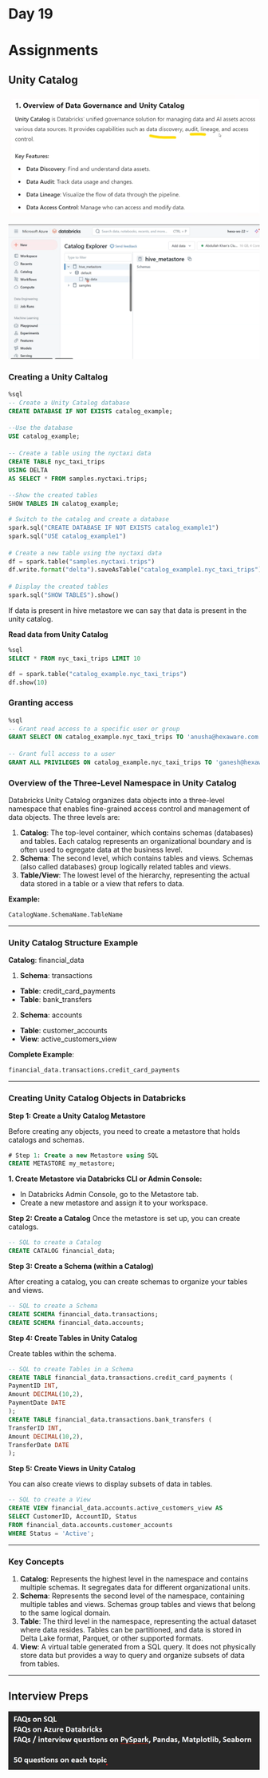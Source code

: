 # Day 19

# Assignments


## Unity Catalog
![alt text](<../Images/Azure DataBricks/19_1.png>)

![alt text](<../Images/Azure DataBricks/19_2.png>)

### Creating a Unity Caltalog
```sql
%sql
-- Create a Unity Catalog database
CREATE DATABASE IF NOT EXISTS catalog_example;

--Use the database
USE catalog_example;

-- Create a table using the nyctaxi data
CREATE TABLE nyc_taxi_trips
USING DELTA
AS SELECT * FROM samples.nyctaxi.trips;

--Show the created tables
SHOW TABLES IN calatog_example;
```

```python
# Switch to the catalog and create a database
spark.sql("CREATE DATABASE IF NOT EXISTS catalog_example1")
spark.sql("USE catalog_example1")

# Create a new table using the nyctaxi data
df = spark.table("samples.nyctaxi.trips")
df.write.format("delta").saveAsTable("catalog_example1.nyc_taxi_trips")

# Display the created tables
spark.sql("SHOW TABLES").show()
```

If data is present in hive metastore we can say that data is present in the unity catalog.

**Read data from Unity Catalog**
```sql
%sql
SELECT * FROM nyc_taxi_trips LIMIT 10
```

```python
df = spark.table("catalog_example.nyc_taxi_trips")
df.show(10)
```

### Granting access
```sql
%sql
-- Grant read access to a specific user or group
GRANT SELECT ON catalog_example.nyc_taxi_trips TO 'anusha@hexaware.com';

-- Grant full access to a user
GRANT ALL PRIVILEGES ON catalog_example.nyc_taxi_trips TO 'ganesh@hexaware.com';
```

### Overview of the Three-Level Namespace in Unity Catalog
Databricks Unity Catalog organizes data objects into a three-level namespace that enables fine-grained access control and management of data objects. The three levels are:
1. **Catalog**: The top-level container, which contains schemas (databases) and tables. Each catalog represents an organizational boundary and is often used to egregate data at the business level.
2. **Schema**: The second level, which contains tables and views. Schemas (also called databases) group logically related tables and views.
3. **Table/View**: The lowest level of the hierarchy, representing the actual data stored in a table or a view that refers to data.

**Example:**
```python
CatalogName.SchemaName.TableName
```

----

### Unity Catalog Structure Example
**Catalog**: financial_data

1. **Schema**: transactions
- **Table**: credit_card_payments
- **Table**: bank_transfers

2. **Schema**: accounts
- **Table**: customer_accounts
- **View**: active_customers_view

**Complete Example**:
```python
financial_data.transactions.credit_card_payments
```

----

### Creating Unity Catalog Objects in Databricks
**Step 1: Create a Unity Catalog Metastore**

Before creating any objects, you need to create a metastore that holds catalogs and
schemas.
```sql
# Step 1: Create a new Metastore using SQL
CREATE METASTORE my_metastore;
```

**1. Create Metastore via Databricks CLI or Admin Console:**
- In Databricks Admin Console, go to the Metastore tab.
- Create a new metastore and assign it to your workspace.

**Step 2: Create a Catalog**
Once the metastore is set up, you can create catalogs.
```sql
-- SQL to create a Catalog
CREATE CATALOG financial_data;
```

**Step 3: Create a Schema (within a Catalog)**

After creating a catalog, you can create schemas to organize your tables and views.
```sql
-- SQL to create a Schema
CREATE SCHEMA financial_data.transactions;
CREATE SCHEMA financial_data.accounts;
```

**Step 4: Create Tables in Unity Catalog**

Create tables within the schema.
```sql
-- SQL to create Tables in a Schema
CREATE TABLE financial_data.transactions.credit_card_payments (
PaymentID INT,
Amount DECIMAL(10,2),
PaymentDate DATE
);
CREATE TABLE financial_data.transactions.bank_transfers (
TransferID INT,
Amount DECIMAL(10,2),
TransferDate DATE
);
```

**Step 5: Create Views in Unity Catalog**

You can also create views to display subsets of data in tables.
```sql
-- SQL to create a View
CREATE VIEW financial_data.accounts.active_customers_view AS
SELECT CustomerID, AccountID, Status
FROM financial_data.accounts.customer_accounts
WHERE Status = 'Active';
```

---

### Key Concepts
1. **Catalog**: Represents the highest level in the namespace and contains multiple schemas. It segregates data for different organizational units.
2. **Schema**: Represents the second level of the namespace, containing multiple tables and views. Schemas group tables and views that belong to the same logical domain.
3. **Table**: The third level in the namespace, representing the actual dataset where data resides. Tables can be partitioned, and data is stored in Delta Lake format, Parquet, or other supported formats.
4. **View**: A virtual table generated from a SQL query. It does not physically store data but provides a way to query and organize subsets of data from tables.
---

## Interview Preps
![alt text](<../Images/Azure DataBricks/19_3.png>)